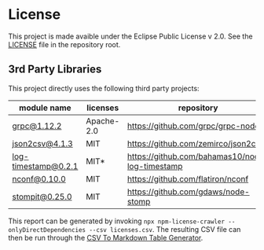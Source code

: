 # License

This project is made avaible under the Eclipse Public License v 2.0. See the [LICENSE](../LICENSE.md) file in the repository root.

## 3rd Party Libraries

This project directly uses the following third party projects:

| module name         | licenses   | repository                                      | license url                                                           | 
|-----------------------|--------------|---------------------------------------------------|------------------------------------------------------------------------|
| grpc@1.12.2         | Apache-2.0 | https://github.com/grpc/grpc-node               | https://github.com/grpc/grpc-node                                    |  
| json2csv@4.1.3      | MIT        | https://github.com/zemirco/json2csv             | https://github.com/zemirco/json2csv/raw/master/LICENSE.md            |  
| log-timestamp@0.2.1 | MIT*       | https://github.com/bahamas10/node-log-timestamp | https://github.com/bahamas10/node-log-timestamp/raw/master/README.md |  
| nconf@0.10.0        | MIT        | https://github.com/flatiron/nconf               | https://github.com/flatiron/nconf/raw/master/LICENSE                 |  
| stompit@0.25.0      | MIT        | https://github.com/gdaws/node-stomp             | https://raw.github.com/gdaws/node-stomp/master/LICENSE               |  



This report can be generated by invoking `npx npm-license-crawler --onlyDirectDependencies --csv licenses.csv`. The resulting CSV file can then be run through the [CSV To Markdown Table Generator](https://donatstudios.com/CsvToMarkdownTable).